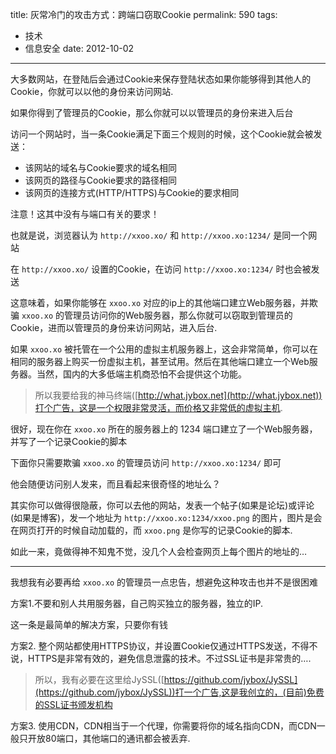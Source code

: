 title: 灰常冷门的攻击方式：跨端口窃取Cookie
permalink: 590
tags:
  - 技术
  - 信息安全
date: 2012-10-02
---

大多数网站，在登陆后会通过Cookie来保存登陆状态如果你能够得到其他人的Cookie，你就可以以他的身份来访问网站.

如果你得到了管理员的Cookie，那么你就可以以管理员的身份来进入后台

访问一个网站时，当一条Cookie满足下面三个规则的时候，这个Cookie就会被发送：

*   该网站的域名与Cookie要求的域名相同
*   该网页的路径与Cookie要求的路径相同
*   该网页的连接方式(HTTP/HTTPS)与Cookie的要求相同

注意！这其中没有与端口有关的要求！

也就是说，浏览器认为 `http://xxoo.xo/` 和 `http://xxoo.xo:1234/` 是同一个网站

在 `http://xxoo.xo/` 设置的Cookie，在访问 `http://xxoo.xo:1234/` 时也会被发送

这意味着，如果你能够在 `xxoo.xo` 对应的ip上的其他端口建立Web服务器，并欺骗 `xxoo.xo` 的管理员访问你的Web服务器，那么你就可以窃取到管理员的Cookie，进而以管理员的身份来访问网站，进入后台.

如果 `xxoo.xo` 被托管在一个公用的虚拟主机服务器上，这会非常简单，你可以在相同的服务器上购买一份虚拟主机，甚至试用。然后在其他端口建立一个Web服务器。当然，国内的大多低端主机商恐怕不会提供这个功能。

> 所以我要给我的神马终端([http://what.jybox.net](http://what.jybox.net))打个广告，这是一个权限非常灵活，而价格又非常低的虚拟主机.

很好，现在你在 `xxoo.xo` 所在的服务器上的 1234 端口建立了一个Web服务器，并写了一个记录Cookie的脚本

下面你只需要欺骗 `xxoo.xo` 的管理员访问 `http://xxoo.xo:1234/` 即可

他会随便访问别人发来，而且看起来很奇怪的地址么？

其实你可以做得很隐蔽，你可以去他的网站，发表一个帖子(如果是论坛)或评论(如果是博客)，发一个地址为 `http://xxoo.xo:1234/xxoo.png` 的图片，图片是会在网页打开的时候自动加载的，而 `xxoo.png` 是你写的记录Cookie的脚本.

如此一来，竟做得神不知鬼不觉，没几个人会检查网页上每个图片的地址的&#8230;

* * *

我想我有必要再给 `xxoo.xo` 的管理员一点忠告，想避免这种攻击也并不是很困难

方案1.不要和别人共用服务器，自己购买独立的服务器，独立的IP.

这一条是最简单的解决方案，只要你有钱

方案2\. 整个网站都使用HTTPS协议，并设置Cookie仅通过HTTPS发送，不得不说，HTTPS是非常有效的，避免信息泄露的技术。不过SSL证书是非常贵的&#8230;.

> 所以，我有必要在这里给JySSL([https://github.com/jybox/JySSL](https://github.com/jybox/JySSL))打一个广告,这是我创立的，(目前)免费的SSL证书颁发机构

方案3\. 使用CDN，CDN相当于一个代理，你需要将你的域名指向CDN，而CDN一般只开放80端口，其他端口的通讯都会被丢弃.

